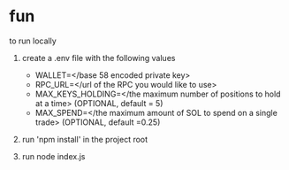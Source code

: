 # fun

to run locally
1. create a .env file with the following values
    - WALLET=</base 58 encoded private key>
    - RPC_URL=</url of the RPC you would like to use>
    - MAX_KEYS_HOLDING=</the maximum number of positions to hold at a time> (OPTIONAL, default = 5)
    - MAX_SPEND=</the maximum amount of SOL to spend on a single trade> (OPTIONAL, default =0.25)

2. run 'npm install' in the project root
3. run node index.js
